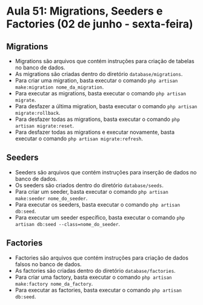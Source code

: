 # Aula 51: Migrations, Seeders e Factories (02 de junho - sexta-feira)

## Migrations

- Migrations são arquivos que contém instruções para criação de tabelas no banco de dados.
- As migrations são criadas dentro do diretório `database/migrations`.
- Para criar uma migration, basta executar o comando `php artisan make:migration nome_da_migration`.
- Para executar as migrations, basta executar o comando `php artisan migrate`.
- Para desfazer a última migration, basta executar o comando `php artisan migrate:rollback`.
- Para desfazer todas as migrations, basta executar o comando `php artisan migrate:reset`.
- Para desfazer todas as migrations e executar novamente, basta executar o comando `php artisan migrate:refresh`.

## Seeders

- Seeders são arquivos que contém instruções para inserção de dados no banco de dados.
- Os seeders são criados dentro do diretório `database/seeds`.
- Para criar um seeder, basta executar o comando `php artisan make:seeder nome_do_seeder`.
- Para executar os seeders, basta executar o comando `php artisan db:seed`.
- Para executar um seeder específico, basta executar o comando `php artisan db:seed --class=nome_do_seeder`.

## Factories

- Factories são arquivos que contém instruções para criação de dados falsos no banco de dados.
- As factories são criadas dentro do diretório `database/factories`.
- Para criar uma factory, basta executar o comando `php artisan make:factory nome_da_factory`.
- Para executar as factories, basta executar o comando `php artisan db:seed`.
